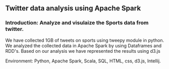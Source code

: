 
## Twitter data analysis using Apache Spark

### Introduction: Analyze and visulaize the Sports data from twitter.

We have collected 1GB of tweets on sports using tweepy module in python. We analyzed the collected data in Apache Spark by using Dataframes and RDD's. Based on our analysis we have represented the results using d3.js

Environment: Python, Apache Spark, Scala, SQL, HTML, css, d3.js, Intellij.
